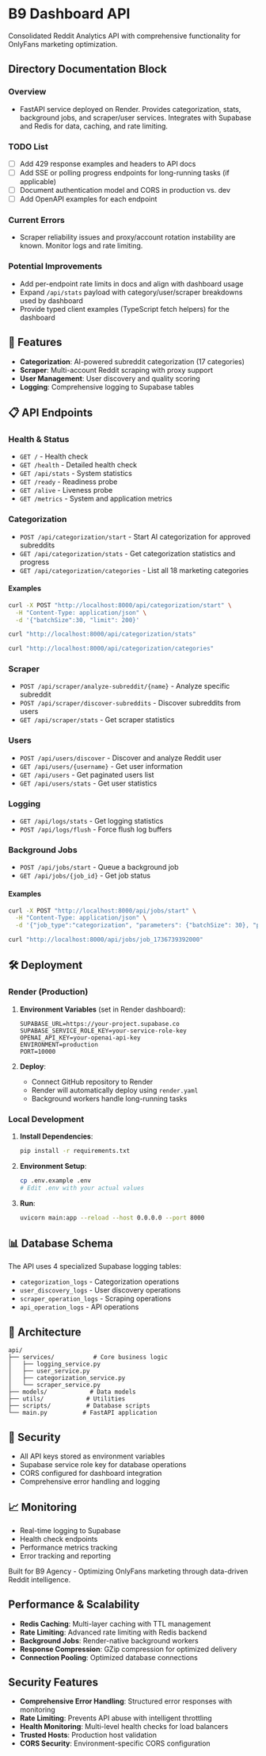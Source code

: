 # B9 Dashboard API

Consolidated Reddit Analytics API with comprehensive functionality for OnlyFans marketing optimization.

## Directory Documentation Block

### Overview
- FastAPI service deployed on Render. Provides categorization, stats, background jobs, and scraper/user services. Integrates with Supabase and Redis for data, caching, and rate limiting.

### TODO List
- [ ] Add 429 response examples and headers to API docs
- [ ] Add SSE or polling progress endpoints for long-running tasks (if applicable)
- [ ] Document authentication model and CORS in production vs. dev
- [ ] Add OpenAPI examples for each endpoint

### Current Errors
- Scraper reliability issues and proxy/account rotation instability are known. Monitor logs and rate limiting.

### Potential Improvements
- Add per-endpoint rate limits in docs and align with dashboard usage
- Expand `/api/stats` payload with category/user/scraper breakdowns used by dashboard
- Provide typed client examples (TypeScript fetch helpers) for the dashboard

## 🚀 Features

- **Categorization**: AI-powered subreddit categorization (17 categories)
- **Scraper**: Multi-account Reddit scraping with proxy support
- **User Management**: User discovery and quality scoring
- **Logging**: Comprehensive logging to Supabase tables

## 📋 API Endpoints

### Health & Status
- `GET /` - Health check
- `GET /health` - Detailed health check
- `GET /api/stats` - System statistics
 - `GET /ready` - Readiness probe
 - `GET /alive` - Liveness probe
 - `GET /metrics` - System and application metrics

### Categorization
- `POST /api/categorization/start` - Start AI categorization for approved subreddits
- `GET /api/categorization/stats` - Get categorization statistics and progress
- `GET /api/categorization/categories` - List all 18 marketing categories

#### Examples
```bash
curl -X POST "http://localhost:8000/api/categorization/start" \
  -H "Content-Type: application/json" \
  -d '{"batchSize":30, "limit": 200}'

curl "http://localhost:8000/api/categorization/stats"

curl "http://localhost:8000/api/categorization/categories"
```

### Scraper
- `POST /api/scraper/analyze-subreddit/{name}` - Analyze specific subreddit
- `POST /api/scraper/discover-subreddits` - Discover subreddits from users
- `GET /api/scraper/stats` - Get scraper statistics

### Users
- `POST /api/users/discover` - Discover and analyze Reddit user
- `GET /api/users/{username}` - Get user information
- `GET /api/users` - Get paginated users list
- `GET /api/users/stats` - Get user statistics

### Logging
- `GET /api/logs/stats` - Get logging statistics
- `POST /api/logs/flush` - Force flush log buffers

### Background Jobs
- `POST /api/jobs/start` - Queue a background job
- `GET /api/jobs/{job_id}` - Get job status

#### Examples
```bash
curl -X POST "http://localhost:8000/api/jobs/start" \
  -H "Content-Type: application/json" \
  -d '{"job_type":"categorization", "parameters": {"batchSize": 30}, "priority":"normal"}'

curl "http://localhost:8000/api/jobs/job_1736739392000"
```

## 🛠️ Deployment

### Render (Production)

1. **Environment Variables** (set in Render dashboard):
   ```
   SUPABASE_URL=https://your-project.supabase.co
   SUPABASE_SERVICE_ROLE_KEY=your-service-role-key
   OPENAI_API_KEY=your-openai-api-key
   ENVIRONMENT=production
   PORT=10000
   ```

2. **Deploy**:
   - Connect GitHub repository to Render
   - Render will automatically deploy using `render.yaml`
   - Background workers handle long-running tasks

### Local Development

1. **Install Dependencies**:
   ```bash
   pip install -r requirements.txt
   ```

2. **Environment Setup**:
   ```bash
   cp .env.example .env
   # Edit .env with your actual values
   ```

3. **Run**:
   ```bash
   uvicorn main:app --reload --host 0.0.0.0 --port 8000
   ```

## 📊 Database Schema

The API uses 4 specialized Supabase logging tables:
- `categorization_logs` - Categorization operations  
- `user_discovery_logs` - User discovery operations
- `scraper_operation_logs` - Scraping operations
- `api_operation_logs` - API operations

## 🔧 Architecture

```
api/
├── services/           # Core business logic
│   ├── logging_service.py
│   ├── user_service.py
│   ├── categorization_service.py
│   └── scraper_service.py
├── models/            # Data models
├── utils/            # Utilities
├── scripts/          # Database scripts
└── main.py          # FastAPI application
```

## 🔐 Security

- All API keys stored as environment variables
- Supabase service role key for database operations
- CORS configured for dashboard integration
- Comprehensive error handling and logging

## 📈 Monitoring

- Real-time logging to Supabase
- Health check endpoints
- Performance metrics tracking
- Error tracking and reporting

Built for B9 Agency - Optimizing OnlyFans marketing through data-driven Reddit intelligence.

## Performance & Scalability

- **Redis Caching**: Multi-layer caching with TTL management
- **Rate Limiting**: Advanced rate limiting with Redis backend  
- **Background Jobs**: Render-native background workers
- **Response Compression**: GZip compression for optimized delivery
- **Connection Pooling**: Optimized database connections

## Security Features

- **Comprehensive Error Handling**: Structured error responses with monitoring
- **Rate Limiting**: Prevents API abuse with intelligent throttling
- **Health Monitoring**: Multi-level health checks for load balancers
- **Trusted Hosts**: Production host validation
- **CORS Security**: Environment-specific CORS configuration
